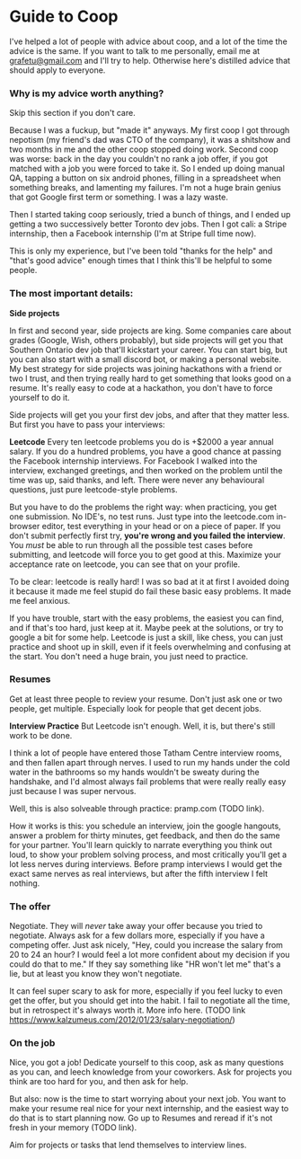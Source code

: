 # Guide to Coop
I've helped a lot of people with advice about coop, and a lot of the time the advice is the same. If you want to talk to me personally, email me at grafetu@gmail.com and I'll try to help. Otherwise here's distilled advice that should apply to everyone.

### Why is my advice worth anything?
Skip this section if you don't care.

Because I was a fuckup, but "made it" anyways. My first coop I got through nepotism (my friend's dad was CTO of the company), it was a shitshow and two months in me and the other coop stopped doing work. Second coop was worse: back in the day you couldn't no rank a job offer, if you got matched with a job you were forced to take it. So I ended up doing manual QA, tapping a button on six android phones, filling in a spreadsheet when something breaks, and lamenting my failures. I'm not a huge brain genius that got Google first term or something. I was a lazy waste.

Then I started taking coop seriously, tried a bunch of things, and I ended up getting a two successively better Toronto dev jobs. Then I got cali: a Stripe internship, then a Facebook internship (I'm at Stripe full time now).

This is only my experience, but I've been told "thanks for the help" and "that's good advice" enough times that I think this'll be helpful to some people.


### The most important details:

**Side projects**

In first and second year, side projects are king. Some companies care about grades (Google, Wish, others probably), but side projects will get you that Southern Ontario dev job that'll kickstart your career. You can start big, but you can also start with a small discord bot, or making a personal website. My best strategy for side projects was joining hackathons with a friend or two I trust, and then trying really hard to get something that looks good on a resume. It's really easy to code at a hackathon, you don't have to force yourself to do it.

Side projects will get you your first dev jobs, and after that they matter less. But first you have to pass your interviews:

**Leetcode**
Every ten leetcode problems you do is +$2000 a year annual salary. If you do a hundred problems, you have a good chance at passing the Facebook internship interviews. For Facebook I walked into the interview, exchanged greetings, and then worked on the problem until the time was up, said thanks, and left. There were never any behavioural questions, just pure leetcode-style problems.

But you have to do the problems the right way: when practicing, you get one submission. No IDE's, no test runs. Just type into the leetcode.com in-browser editor, test everything in your head or on a piece of paper. If you don't submit perfectly first try, **you're wrong and you failed the interview**. You _must_ be able to run through all the possible test cases before submitting, and leetcode will force you to get good at this. Maximize your acceptance rate on leetcode, you can see that on your profile.

To be clear: leetcode is really hard! I was so bad at it at first I avoided doing it because it made me feel stupid do fail these basic easy problems. It made me feel anxious.

If you have trouble, start with the easy problems, the easiest you can find, and if that's too hard, just keep at it. Maybe peek at the solutions, or try to google a bit for some help. Leetcode is just a skill, like chess, you can just practice and shoot up in skill, even if it feels overwhelming and confusing at the start. You don't need a huge brain, you just need to practice.


### Resumes
Get at least three people to review your resume. Don't just ask one or two people, get multiple. Especially look for people that get decent jobs.

**Interview Practice**
But Leetcode isn't enough. Well, it is, but there's still work to be done. 

I think a lot of people have entered those Tatham Centre interview rooms, and then fallen apart through nerves. I used to run my hands under the cold water in the bathrooms so my hands wouldn't be sweaty during the handshake, and I'd almost always fail problems that were really really easy just because I was super nervous.

Well, this is also solveable through practice: pramp.com (TODO link). 

How it works is this: you schedule an interview, join the google hangouts, answer a problem for thirty minutes, get feedback, and then do the same for your partner. You'll learn quickly to narrate everything you think out loud, to show your problem solving process, and most critically you'll get a lot less nerves during interviews. Before pramp interviews I would get the exact same nerves as real interviews, but after the fifth interview I felt nothing. 


### The offer
Negotiate. They will _never_ take away your offer because you tried to negotiate. Always ask for a few dollars more, especially if you have a competing offer. Just ask nicely, "Hey, could you increase the salary from 20 to 24 an hour? I would feel a lot more confident about my decision if you could do that to me." If they say something like "HR won't let me" that's a lie, but at least you know they won't negotiate.

It can feel super scary to ask for more, especially if you feel lucky to even get the offer, but you should get into the habit. I fail to negotiate all the time, but in retrospect it's always worth it. More info here. (TODO link https://www.kalzumeus.com/2012/01/23/salary-negotiation/)

### On the job
Nice, you got a job! Dedicate yourself to this coop, ask as many questions as you can, and leech knowledge from your coworkers. Ask for projects you think are too hard for you, and then ask for help. 

But also: now is the time to start worrying about your next job. You want to make your resume real nice for your next internship, and the easiest way to do that is to start planning now. Go up to Resumes and reread if it's not fresh in your memory (TODO link).

Aim for projects or tasks that lend themselves to interview lines.
